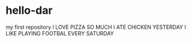 # hello-dar
my first repository
I LOVE PIZZA SO MUCH
I ATE CHICKEN YESTERDAY
I LIKE PLAYING FOOTBAL EVERY SATURDAY
